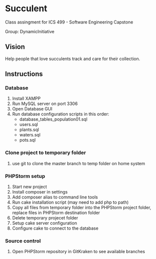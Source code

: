 # Succulent
Class assingment for ICS 499 - Software Engineering Capstone

Group: DynamicInitiative

## Vision
Help people that love succulents track and care for their collection.

## Instructions

### Database
1. Install XAMPP
2. Run MySQL server on port 3306
3. Open Database GUI
4. Run database configuration scripts in this order:
   - database_tables_population01.sql
   - users.sql
   - plants.sql
   - waters.sql
   - pots.sql

### Clone project to temporary folder
1. use git to clone the master branch to temp folder on home system

### PHPStorm setup
1. Start new project
2. Install composer in settings
3. Add composer alias to command line tools
4. Run cake installation script (may need to add php to path)
5. Copy all files from temporary folder into the PHPStorm project folder, replace files in PHPStorm destination folder
6. Delete temporary projecet folder
7. Setup cake server configuration
8. Configure cake to connect to the database

### Source control
1. Open PHPStorm repository in GitKraken to see available branches